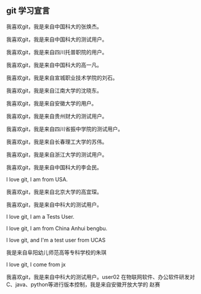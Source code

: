 ## git 学习宣言

我喜欢git，我是来自中国科大的张焕杰。

我喜欢git，我是来自中国科大的测试用户。

我喜欢git，我是来自四川托普职院的用户。

我喜欢git，我是来自中国科大的高一凡。

我喜欢git，我是来自宣城职业技术学院的刘石。

我喜欢git，我是来自江南大学的沈晓东。

我喜欢git，我是来自安徽大学的用户。

我喜欢git，我是来自贵州财大的测试用户。

我喜欢git，我是来自四川省振中学院的测试用户。

我喜欢git，我是来自长春理工大学的苏伟。

我喜欢git，我是来自浙江大学的测试用户。

我喜欢git，我是来自中国科大的李会民。

I love git, I am from USA.

我喜欢git，我是来自北京大学的高宜琛。

我喜欢git，我是来自中科大的测试用户。

I love git, I am a Tests User.
 
I love git, I am from China Anhui bengbu. 

I love git, and I'm a test user from UCAS

我是来自阜阳幼儿师范高等专科学校的朱琪

I love git, I come from jx

我喜欢git，我是来自中科大的测试用户。user02
在物联网软件、办公软件研发对C、java、python等进行版本控制，我是来自安徽开放大学的 赵赛
